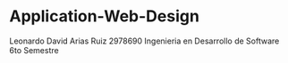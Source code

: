 # Application-Web-Design
<a name="nombre">Leonardo David Arias Ruiz<a>
<a name="matricula">2978690<a>
<a name="carrera">Ingenieria en Desarrollo de Software<a>
<a name="semestre">6to Semestre<a>
